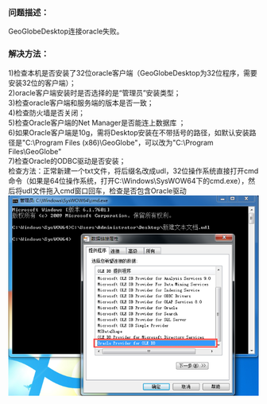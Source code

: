 ### 问题描述： ###

GeoGlobeDesktop连接oracle失败。


### 解决方法： ###
1)检查本机是否安装了32位oracle客户端（GeoGlobeDesktop为32位程序，需要安装32位的客户端）；  
2)oracle客户端安装时是否选择的是“管理员”安装类型；     
3)检查oracle客户端和服务端的版本是否一致；   
4)检查防火墙是否关闭；    
5)检查Oracle客户端的Net Manager是否能连上数据库 ；     
6)如果Oracle客户端是10g，需将Desktop安装在不带括号的路径，如默认安装路径是"C:\Program Files (x86)\GeoGlobe"，可以改为"C:\Program Files\GeoGlobe"       
7)检查Oracle的ODBC驱动是否安装；  
检查方法：正常新建一个txt文件，将后缀名改成udl，32位操作系统直接打开cmd命令（如果是64位操作系统，打开C:\Windows\SysWOW64下的cmd.exe），然后将udl文件拖入cmd窗口回车，检查是否包含Oracle驱动
![](picture/p1.png)
